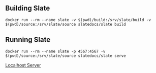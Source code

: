 

## Building Slate
`docker run --rm --name slate -v $(pwd)/build:/srv/slate/build -v $(pwd)/source:/srv/slate/source slatedocs/slate build`

## Running Slate
`docker run --rm --name slate -p 4567:4567 -v $(pwd)/source:/srv/slate/source slatedocs/slate serve`

[Localhost Server](http://localhost:4567/)